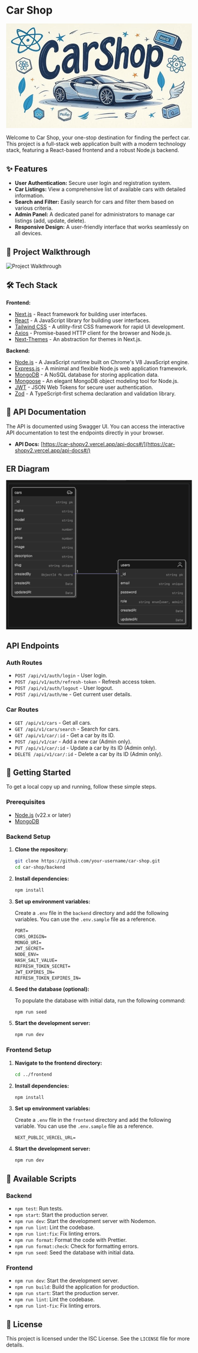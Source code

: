 # Car Shop

![Car Shop Banner](backend/docs/car-shop.jpg)

Welcome to Car Shop, your one-stop destination for finding the perfect car. This project is a full-stack web application built with a modern technology stack, featuring a React-based frontend and a robust Node.js backend.

## ✨ Features

- **User Authentication:** Secure user login and registration system.
- **Car Listings:** View a comprehensive list of available cars with detailed information.
- **Search and Filter:** Easily search for cars and filter them based on various criteria.
- **Admin Panel:** A dedicated panel for administrators to manage car listings (add, update, delete).
- **Responsive Design:** A user-friendly interface that works seamlessly on all devices.

## 🚀 Project Walkthrough

![Project Walkthrough](frontend/public/shop-car-walkthrough.gif)

## 🛠️ Tech Stack

**Frontend:**

- [Next.js](https://nextjs.org/) - React framework for building user interfaces.
- [React](https://reactjs.org/) - A JavaScript library for building user interfaces.
- [Tailwind CSS](https://tailwindcss.com/) - A utility-first CSS framework for rapid UI development.
- [Axios](https://axios-http.com/) - Promise-based HTTP client for the browser and Node.js.
- [Next-Themes](https://github.com/pacocoursey/next-themes) - An abstraction for themes in Next.js.

**Backend:**

- [Node.js](https://nodejs.org/) - A JavaScript runtime built on Chrome's V8 JavaScript engine.
- [Express.js](https://expressjs.com/) - A minimal and flexible Node.js web application framework.
- [MongoDB](https://www.mongodb.com/) - A NoSQL database for storing application data.
- [Mongoose](https://mongoosejs.com/) - An elegant MongoDB object modeling tool for Node.js.
- [JWT](https://jwt.io/) - JSON Web Tokens for secure user authentication.
- [Zod](https://zod.dev/) - A TypeScript-first schema declaration and validation library.

## 📝 API Documentation

The API is documented using Swagger UI. You can access the interactive API documentation to test the endpoints directly in your browser.

- **API Docs:** [https://car-shopv2.vercel.app/api-docs#/](https://car-shopv2.vercel.app/api-docs#/)

## ER Diagram

![ER Diagram](backend/docs/er-diagram.png)

## API Endpoints

### Auth Routes

- `POST /api/v1/auth/login` - User login.
- `POST /api/v1/auth/refresh-token` - Refresh access token.
- `POST /api/v1/auth/logout` - User logout.
- `POST /api/v1/auth/me` - Get current user details.

### Car Routes

- `GET /api/v1/cars` - Get all cars.
- `GET /api/v1/cars/search` - Search for cars.
- `GET /api/v1/car/:id` - Get a car by its ID.
- `POST /api/v1/car` - Add a new car (Admin only).
- `PUT /api/v1/car/:id` - Update a car by its ID (Admin only).
- `DELETE /api/v1/car/:id` - Delete a car by its ID (Admin only).

## 🏁 Getting Started

To get a local copy up and running, follow these simple steps.

### Prerequisites

- [Node.js](https://nodejs.org/en/download/) (v22.x or later)
- [MongoDB](https://www.mongodb.com/try/download/community)

### Backend Setup

1. **Clone the repository:**

   ```bash
   git clone https://github.com/your-username/car-shop.git
   cd car-shop/backend
   ```

2. **Install dependencies:**

   ```bash
   npm install
   ```

3. **Set up environment variables:**

   Create a `.env` file in the `backend` directory and add the following variables. You can use the `.env.sample` file as a reference.

   ```env
   PORT=
   CORS_ORIGIN=
   MONGO_URI=
   JWT_SECRET=
   NODE_ENV=
   HASH_SALT_VALUE=
   REFRESH_TOKEN_SECRET=
   JWT_EXPIRES_IN=
   REFRESH_TOKEN_EXPIRES_IN=
   ```

4. **Seed the database (optional):**

   To populate the database with initial data, run the following command:

   ```bash
   npm run seed
   ```

5. **Start the development server:**

   ```bash
   npm run dev
   ```

### Frontend Setup

1. **Navigate to the frontend directory:**

   ```bash
   cd ../frontend
   ```

2. **Install dependencies:**

   ```bash
   npm install
   ```

3. **Set up environment variables:**

   Create a `.env` file in the `frontend` directory and add the following variable. You can use the `.env.sample` file as a reference.

   ```env
   NEXT_PUBLIC_VERCEL_URL=
   ```

4. **Start the development server:**

   ```bash
   npm run dev
   ```

## 📜 Available Scripts

### Backend

- `npm test`: Run tests.
- `npm start`: Start the production server.
- `npm run dev`: Start the development server with Nodemon.
- `npm run lint`: Lint the codebase.
- `npm run lint:fix`: Fix linting errors.
- `npm run format`: Format the code with Prettier.
- `npm run format:check`: Check for formatting errors.
- `npm run seed`: Seed the database with initial data.

### Frontend

- `npm run dev`: Start the development server.
- `npm run build`: Build the application for production.
- `npm run start`: Start the production server.
- `npm run lint`: Lint the codebase.
- `npm run lint-fix`: Fix linting errors.

## 📄 License

This project is licensed under the ISC License. See the `LICENSE` file for more details.
